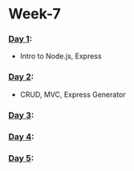 # Week-7

### [Day 1](https://github.com/freecodingbootcamp/Week-7/tree/master/Day-1):

- Intro to Node.js, Express

### [Day 2](https://github.com/freecodingbootcamp/Week-7/tree/master/Day-2):

- CRUD, MVC, Express Generator

### [Day 3](https://github.com/freecodingbootcamp/Week-7/tree/master/Day-3):

### [Day 4](https://github.com/freecodingbootcamp/Week-7/tree/master/Day-4):

### [Day 5](https://github.com/freecodingbootcamp/Week-7/tree/master/Day-5):
